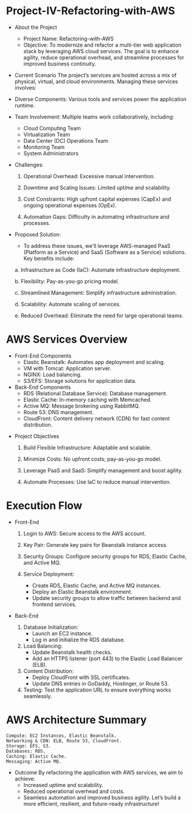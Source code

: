 # Project-IV-Refactoring-with-AWS

* About the Project
  * Project Name: Refactoring-with-AWS
  * Objective: To modernize and refactor a multi-tier web application stack by leveraging AWS cloud services. The goal is to enhance agility, reduce operational overhead, and streamline processes for improved business continuity.
 
* Current Scenario
The project’s services are hosted across a mix of physical, virtual, and cloud environments. Managing these services involves:

* Diverse Components: Various tools and services power the application runtime.
* Team Involvement: Multiple teams work collaboratively, including:
  - Cloud Computing Team
  - Virtualization Team
  - Data Center (DC) Operations Team
  - Monitoring Team
  - System Administrators

* Challenges:
  
    1. Operational Overhead: Excessive manual intervention.
  
    2. Downtime and Scaling Issues: Limited uptime and scalability.
 
    3. Cost Constraints: High upfront capital expenses (CapEx) and ongoing operational expenses (OpEx).
 
    4. Automation Gaps: Difficulty in automating infrastructure and processes.

 * Proposed Solution: 
   - To address these issues, we'll leverage AWS-managed PaaS (Platform as a Service) and SaaS (Software as a Service) solutions. Key benefits include:

   a. Infrastructure as Code (IaC): Automate infrastructure deployment.
   
   b. Flexibility: Pay-as-you-go pricing model.
   
   c. Streamlined Management: Simplify infrastructure administration.
   
   d. Scalability: Automate scaling of services.
   
   e. Reduced Overhead: Eliminate the need for large operational teams.

# AWS Services Overview
 - Front-End Components
   * Elastic Beanstalk: Automates app deployment and scaling.
   * VM with Tomcat: Application server.
   * NGINX: Load balancing.
   * S3/EFS: Storage solutions for application data.
 - Back-End Components
   * RDS (Relational Database Service): Database management.
   * Elastic Cache: In-memory caching with Memcached.
   * Active MQ: Message brokering using RabbitMQ.
   * Route 53: DNS management.
   * CloudFront: Content delivery network (CDN) for fast content distribution.
  
  * Project Objectives
    
    1. Build Flexible Infrastructure: Adaptable and scalable.

    2. Minimize Costs: No upfront costs; pay-as-you-go model.
       
    3. Leverage PaaS and SaaS: Simplify management and boost agility.
   
    4. Automate Processes: Use IaC to reduce manual intervention.
   
   # Execution Flow
 - Front-End
    1. Login to AWS: Secure access to the AWS account.
   
    2. Key Pair: Generate key pairs for Beanstalk instance access.
   
    3. Security Groups: Configure security groups for RDS, Elastic Cache, and Active MQ.
   
    4. Service Deployment:
       * Create RDS, Elastic Cache, and Active MQ instances.
       * Deploy an Elastic Beanstalk environment.
       * Update security groups to allow traffic between backend and frontend services.
   
  - Back-End
    1. Database Initialization:
       * Launch an EC2 instance.
       * Log in and initialize the RDS database.
    2. Load Balancing:
       * Update Beanstalk health checks.
       * Add an HTTPS listener (port 443) to the Elastic Load Balancer (ELB).
    3. Content Distribution:
       * Deploy CloudFront with SSL certificates.
       * Update DNS entries in GoDaddy, Hostinger, or Route 53.
    4. Testing: Test the application URL to ensure everything works seamlessly.
    
# AWS Architecture Summary
    Compute: EC2 Instances, Elastic Beanstalk.
    Networking & CDN: ELB, Route 53, CloudFront.
    Storage: EFS, S3.
    Databases: RDS.
    Caching: Elastic Cache.
    Messaging: Active MQ.
    
* Outcome
By refactoring the application with AWS services, we aim to achieve:
   - Increased uptime and scalability.
   - Reduced operational overhead and costs.
   - Seamless automation and improved business agility.
Let’s build a more efficient, resilient, and future-ready infrastructure!

